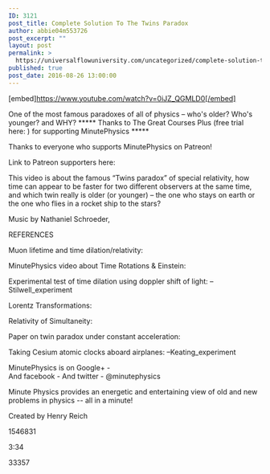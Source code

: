```yaml
---
ID: 3121
post_title: Complete Solution To The Twins Paradox
author: abbie04m553726
post_excerpt: ""
layout: post
permalink: >
  https://universalflowuniversity.com/uncategorized/complete-solution-to-the-twins-paradox/
published: true
post_date: 2016-08-26 13:00:00
---
```

[embed]https://www.youtube.com/watch?v=0iJZ_QGMLD0[/embed]<br>
<p>One of the most famous paradoxes of all of physics – who's older? Who's younger? and WHY?        ***** Thanks to The Great Courses Plus (free trial here: ) for supporting MinutePhysics *****

Thanks to everyone who supports MinutePhysics on Patreon! 

Link to Patreon supporters here: 

This video is about the famous “Twins paradox” of special relativity, how time can appear to be faster for two different observers at the same time, and which twin really is older (or younger) – the one who stays on earth or the one who flies in a rocket ship to the stars?

Music by Nathaniel Schroeder, 

REFERENCES

Muon lifetime and time dilation/relativity: 

MinutePhysics video about Time Rotations & Einstein: 

Experimental test of time dilation using doppler shift of light: –Stilwell_experiment

Lorentz Transformations: 

Relativity of Simultaneity: 

Paper on twin paradox under constant acceleration: 

Taking Cesium atomic clocks aboard airplanes: –Keating_experiment

MinutePhysics is on Google+ -  
And facebook - 
And twitter - @minutephysics

Minute Physics provides an energetic and entertaining view of old and new problems in physics -- all in a minute!

Created by Henry Reich</p>
<p>1546831</p>
<p>3:34</p>
<p>33357</p>
<br></br>